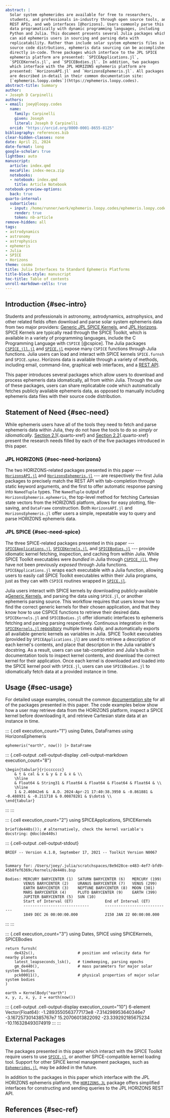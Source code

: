 ```yaml
---
abstract: |
  Solar system ephemerides are available for free to researchers,
  students, and professionals in-industry through open source tools, and
  REST APIs, and web interfaces [@horizons]. Users commonly parse this
  data programatically with dynamic programming languages, including
  Python and Julia. This document presents several Julia packages which
  can aid ephemeris users in sourcing and parsing data with
  replicatability. Rather than include solar system ephemeris files in
  source code distrbutions, ephemeris data sourcing can be accomplished
  directly in-code. Three packages which interface to the JPL SPICE
  ephemeris platform are presented: `SPICEApplications.jl`,
  `SPICEKernels.jl`, and `SPICEBodies.jl`. In addition, two packages
  which interface with the JPL HORIZONS ephemeris platform are
  presented: `HorizonsAPI.jl` and `HorizonsEphemeris.jl`. All packages
  are described in-detail in their common documentation site:
  [`ephemeris.loopy.codes`](https://ephemeris.loopy.codes).
abstract-title: Summary
author:
- Joseph D Carpinelli
authors:
- email: joey@loopy.codes
  name:
    family: Carpinelli
    given: Joseph
    literal: Joseph D Carpinelli
  orcid: "https://orcid.org/0000-0001-8655-8125"
bibliography: references.bib
clear-hidden-classes: none
date: April 21, 2024
date-format: long
google-scholar: true
lightbox: auto
manuscript:
  article: index.qmd
  mecaFile: index-meca.zip
  notebooks:
  - notebook: index.qmd
    title: Article Notebook
notebook-preview-options:
  back: true
quarto-internal:
  subarticles:
  - input: /home/runner/work/ephemeris.loopy.codes/ephemeris.loopy.codes/paper/index.qmd
    render: true
    token: nb-article
remove-hidden: all
tags:
- astrodynamics
- astronomy
- astrophysics
- ephemeris
- Julia
- SPICE
- Horizons
theme: cosmo
title: Julia Interfaces to Standard Ephemeris Platforms
title-block-style: manuscript
toc-title: Table of contents
unroll-markdown-cells: true
---
```


## Introduction {#sec-intro}

Students and professionals in astronomy, astrodynamics, astrophysics,
and other related fields often download and parse solar system ephemeris
data from two major providers: [Generic JPL SPICE
Kernels](https://naif.jpl.nasa.gov/pub/naif/generic_kernels/), and [JPL
Horizons](https://ssd.jpl.nasa.gov/horizons/). SPICE Kernels are
typically read through the SPICE Toolkit, which is available in a
variety of programming languages, include the C Programming Language
with `CSPICE` [@cspice]. The Julia packages
[`CSPICE_jll.jl`](https://github.com/JuliaBinaryWrappers/CSPICE_jll.jl)
and [`SPICE.jl`](https://github.com/JuliaAstro/SPICE.jl) expose many
`CSPICE` functions through Julia functions. Julia users can load and
interact with SPICE kernels `SPICE.furnsh` and `SPICE.spkez`. Horizons
data is available through a variety of methods, including email,
command-line, graphical web interfaces, and a [REST
API](https://ssd-api.jpl.nasa.gov/doc/horizons.html).

This paper introduces several packages which allow users to download and
process ephemeris data idomatically, all from within Julia. Through the
use of these packages, users can share replicatable code which
automatically fetches publicly available ephemeris data, as opposed to
manually including ephemeris data files with their source code
distribution.

## Statement of Need {#sec-need}

While ephemeris users have all of the tools they need to fetch and parse
ephemeris data within Julia, they do not have the tools to do so
*simply* or *idiomatically*.
[Section 2.1](#sec-need-horizons){.quarto-xref} and
[Section 2.2](#sec-need-spice){.quarto-xref} present the research needs
filled by each of the five packages introduced in this paper.

### JPL HORIZONS {#sec-need-horizons}

The two HORIZONS-related packages presented in this paper ---
[`HorizonsAPI.jl`](https://github.com/cadojo/HorizonsAPI.jl) and
[`HorizonsEphemeris.jl`](https://github.com/cadojo/HorizonsEphemeris.jl)
--- are respectively the first Julia packages to precisely match the
REST API with tab-completion through static keyword arguments, and the
first to offer automatic response parsing into `NamedTuple` types. The
`NamedTuple` output of `HorizonsEphemeris.ephemeris`, the top-level
method for fetching Cartesian state vectors from the HORIZONS platform,
allows for easy plotting, file-saving, and `DataFrame` construction.
Both `HorizonsAPI.jl` and `HorizonsEphemeris.jl` offer users a simple,
repeatable way to query and parse HORIZONS ephemeris data.

### JPL SPICE {#sec-need-spice}

The three SPICE-related packages presented in this paper ---
[`SPICEApplications.jl`](https://github.com/cadojo/SPICEApplications.jl),
[`SPICEKernels.jl`](https://github.com/cadojo/SPICEKernels.jl), and
[`SPICEBodies.jl`](https://github.com/cadojo/SPICEBodies.jl) --- provide
idiomatic kernel fetching, inspection, and caching from within Julia.
While SPICE Toolkit executables were *bundled* in Julia through
[`CSPICE_jll`](https://github.com/JuliaBinaryWrappers/CSPICE_jll.jl),
they have not been previously *exposed* through Julia functions.
`SPICEApplications.jl` wraps each executable with a Julia function,
allowing users to easily call SPICE Toolkit executables within their
Julia programs, just as they can with `CSPICE` routines wrapped in
[`SPICE.jl`](https://github.com/JuliaAstro/SPICE.jl).

Julia users interact with SPICE kernels by downloading
publicly-available a[Generic
Kernels](https://naif.jpl.nasa.gov/pub/naif/generic_kernels/), and
parsing the data using `SPICE.jl`, or another ephemeris parsing source.
This workflow requires that users know how to find the correct generic
kernels for their chosen application, and that they know how to use
CSPICE functions to retrieve their desired data. `SPICEKernels.jl` and
`SPICEBodies.jl` offer idiomatic interfaces to ephemeris fetching and
parsing parsing respectively. Continuous integration in the
[`SPICEKernels.jl`
repository](https://github.com/cadojo/SPICEKernels.jl) multiple times
daily, and automatically exports all available generic kernels as
variables in Julia. SPICE Toolkit executables (provided by
`SPICEApplications.jl`) are used to retrieve a description of each
kernel's contents, and place that description in the Julia variable's
docstring. As a result, users can use tab-completion and Julia's
built-in documentation tools to inspect kernel contents, and download
the correct kernel for their application. Once each kernel is downloaded
and loaded into the SPICE kernel pool with `SPICE.jl`, users can use
`SPICEBodies.jl` to idiomatically fetch data at a provided instance in
time.

## Usage {#sec-usage}

For detailed usage examples, consult the common [documentation
site](https://ephemeris.loopy.codes) for all of the packages presented
in this paper. The code examples below show how a user may retrieve data
from the HORIZONS platform, inspect a SPICE kernel before downloading
it, and retrieve Cartesian state data at an instance in time.

::: {.cell execution_count="1"}
    using Dates, DataFrames
    using HorizonsEphemeris

    ephemeris("earth", now()) |> DataFrame

::: {.cell-output .cell-output-display .cell-output-markdown execution_count="8"}
```{=tex}
\begin{tabular}{r|ccccccc}
    & t & cal & x & y & z & ẋ & \\
    \hline
    & Float64 & String31 & Float64 & Float64 & Float64 & Float64 & \\
    \hline
    1 & 2.46042e6 &  A.D. 2024-Apr-21 17:40:38.3950 & -0.861881 & -0.488931 & -0.211718 & 0.00878281 & $\dots$ \\
\end{tabular}
```
:::
:::

::: {.cell execution_count="2"}
    using SPICEApplications, SPICEKernels

    brief(de440s()); # alternatively, check the kernel variable's docstring: @doc(de440s)

::: {.cell-output .cell-output-stdout}
     
    BRIEF -- Version 4.1.0, September 17, 2021 -- Toolkit Version N0067
     
     
    Summary for: /Users/joey/.julia/scratchspaces/8e9d28ce-e483-4ef7-bfd9-45b8fef6369c/kernels/de440s.bsp
     
    Bodies: MERCURY BARYCENTER (1)  SATURN BARYCENTER (6)   MERCURY (199)
            VENUS BARYCENTER (2)    URANUS BARYCENTER (7)   VENUS (299)
            EARTH BARYCENTER (3)    NEPTUNE BARYCENTER (8)  MOON (301)
            MARS BARYCENTER (4)     PLUTO BARYCENTER (9)    EARTH (399)
            JUPITER BARYCENTER (5)  SUN (10)
            Start of Interval (ET)              End of Interval (ET)
            -----------------------------       -----------------------------
            1849 DEC 26 00:00:00.000            2150 JAN 22 00:00:00.000
     
:::
:::

::: {.cell execution_count="3"}
    using Dates, SPICE
    using SPICEKernels, SPICEBodies

    return furnsh(
        de432s(),                   # position and velocity data for nearby planets
        latest_leapseconds_lsk(),   # timekeeping, parsing epochs
        gm_de440(),                 # mass parameters for major solar system bodies
        pck00011(),                 # physical properties of major solar system bodies
    )

    earth = KernelBody("earth")
    x, y, z, ẋ, ẏ, ż = earth(now())

::: {.cell-output .cell-output-display execution_count="10"}
    6-element Vector{Float64}:
      -1.2893550563777173e8
      -7.314298953640346e7
      -3.1672573014385767e7
      15.20706013822092
     -23.339292185675234
     -10.116328493074919
:::
:::

## External Packages

The packages presented in this paper which interact with the SPICE
Toolkit require users to use
[`SPICE.jl`](https://github.com/JuliaAstro/SPICe.jl), or another
SPICE-compatible kernel loading tool. Support for other SPICE kernel
management packages, such as
[`Ephemerides.jl`](https://github.com/JuliaSpaceMissionDesign/Ephemerides.jl),
may be added in the future.

In addition to the packages in this paper which interface with the JPL
HORIZONS ephemeris platform, the
[`HORIZONS.JL`](https://github.com/PerezHz/HORIZONS.jl) package offers
simplified interfaces for constructing and sending queries to the JPL
HORIZONS REST API.

## References {#sec-ref}
